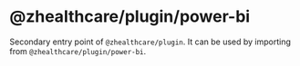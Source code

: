 # @zhealthcare/plugin/power-bi

Secondary entry point of `@zhealthcare/plugin`. It can be used by importing from `@zhealthcare/plugin/power-bi`.
